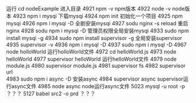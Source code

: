 运行
cd nodeExample                          进入目录
 4921  npm -v                           npm版本
 4922  node -v                           node版本
 4923  npm i mysqi                      下载mysqi
 4924  npm init                         初始化一个项目
 4925  npm mysqi
 4926  npm i  mysqi -D                  全剧安装mysqi
 4927  sodu nginx -s reload             重启nginx
 4928  sodu npm i mysqi -D              管理员权限全局安装mysqi
 4933  sudo npm install mysqi -g
 4934  sudo npm install supervisor -g   全局安装supervisor
 4935  supervisor -v
 4936  npm i mysql -D
 4937  sudo npm i mysql -D
 4967  node holloWorld                  运行holloWorld文件
 4972  cd helloWorld.js
 4973  node helloWorld
 4977  supervisor helloWorld             运行helloWorld文件
 4979  node module.js
 4980  supervisor module.js
 4981  supervisor fs
 4982  supervisor url         
 4983  sudo npm i async -D              安装async
 4984  supervisor async                 supervisor运行async文件
 4985  node async                       node运行async文件
 5023  mysql -u root -p                ？？？
 5127  babel src2 -o prd                ？？？
